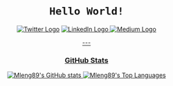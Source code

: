 <div align="center">
  
# `Hello World!` 
  
</div>
  
<div align="center">

<div class="contact" align="center">

<a href="https://twitter.com/matthewleng" target="_blank" rel="noreferrer"> ![Twitter Logo](https://img.shields.io/badge/@matthewleng-informational?style=social&logo=twitter&logoWidth=40&url=https%3A%2F%2Fwww.twitter.com%2Fmatthewleng)</a> <a href="https://www.linkedin.com/in/matthew-leng" target="_blank" rel="noreferrer"> ![LinkedIn Logo](https://img.shields.io/badge/matthewleng-informational?style=social&logo=linkedin&logoWidth=40&url=https%3A%2F%2Fwww.linkedin.com%2Fin%2Fmatthew-leng) </a>
<a href="https://mleng89.medium.com/" target="_blank" rel="noreferrer"> ![Medium Logo](https://img.shields.io/badge/matthewleng-informational?style=social&logo=medium&logoWidth=40&url=https%3A%2F%2mleng89.medium.com/)
</div>
 ---
  
 ### GitHub Stats  

![Mleng89's GitHub stats](https://github-readme-stats.vercel.app/api?username=Mleng89&show_icons=true&hide_title=true&theme=tokyonight) ![Mleng89's Top Languages](https://github-readme-stats.vercel.app/api/top-langs/?username=Mleng89&layout=compact&&langs_count=10&card_width=445&hide_title=true&theme=tokyonight)

  </div>
